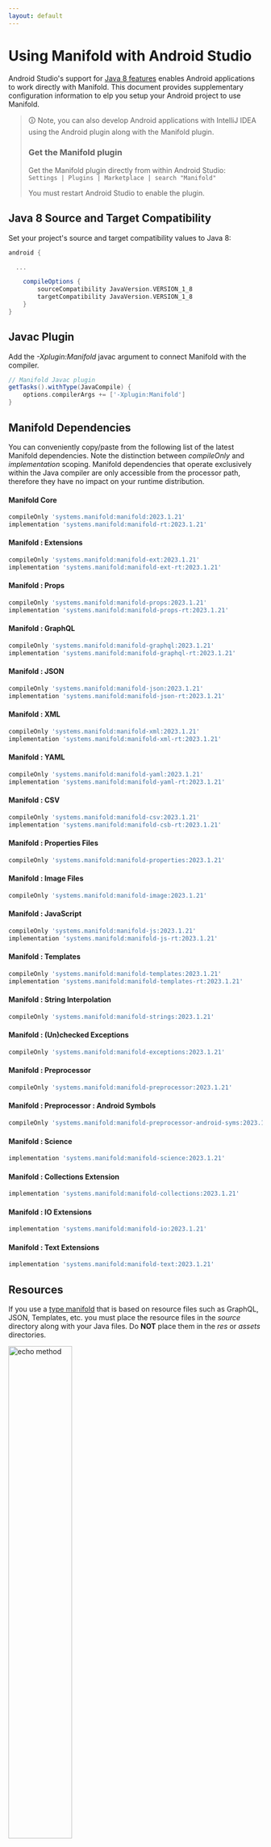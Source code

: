 ```yaml
---
layout: default
---
```


# Using Manifold with Android Studio

Android Studio's support for [Java 8 features](https://developer.android.com/studio/write/java8-support.html) enables
Android applications to work directly with Manifold. This document provides supplementary configuration information to
elp you setup your Android project to use Manifold.

>🛈 Note, you can also develop Android applications with IntelliJ IDEA using the Android plugin along with the Manifold
>plugin. 
>
>### Get the Manifold plugin
>Get the Manifold plugin directly from within Android Studio:
><br>
>`Settings | Plugins | Marketplace | search "Manifold"`
><br>
> 
>You must restart Android Studio to enable the plugin. 
 
## Java 8 Source and Target Compatibility 
Set your project's source and target compatibility values to Java 8:

```groovy
android {

  ...

    compileOptions {
        sourceCompatibility JavaVersion.VERSION_1_8
        targetCompatibility JavaVersion.VERSION_1_8
    }
}
```

## Javac Plugin
Add the *-Xplugin:Manifold* javac argument to connect Manifold with the compiler.

```groovy
// Manifold Javac plugin
getTasks().withType(JavaCompile) {
    options.compilerArgs += ['-Xplugin:Manifold']
}
```    

## Manifold Dependencies
You can conveniently copy/paste from the following list of the latest Manifold dependencies. Note the distinction
between *compileOnly* and *implementation* scoping. Manifold dependencies that operate exclusively within the
Java compiler are only accessible from the processor path, therefore they have no impact on your runtime distribution.

#### Manifold Core
```groovy
compileOnly 'systems.manifold:manifold:2023.1.21'
implementation 'systems.manifold:manifold-rt:2023.1.21'
```
#### Manifold : Extensions
```groovy
compileOnly 'systems.manifold:manifold-ext:2023.1.21'
implementation 'systems.manifold:manifold-ext-rt:2023.1.21'
```
#### Manifold : Props
```groovy
compileOnly 'systems.manifold:manifold-props:2023.1.21'
implementation 'systems.manifold:manifold-props-rt:2023.1.21'
```
#### Manifold : GraphQL
```groovy
compileOnly 'systems.manifold:manifold-graphql:2023.1.21'
implementation 'systems.manifold:manifold-graphql-rt:2023.1.21'
```
#### Manifold : JSON
```groovy
compileOnly 'systems.manifold:manifold-json:2023.1.21'
implementation 'systems.manifold:manifold-json-rt:2023.1.21'
```
#### Manifold : XML
```groovy
compileOnly 'systems.manifold:manifold-xml:2023.1.21'
implementation 'systems.manifold:manifold-xml-rt:2023.1.21'
```
#### Manifold : YAML
```groovy
compileOnly 'systems.manifold:manifold-yaml:2023.1.21'
implementation 'systems.manifold:manifold-yaml-rt:2023.1.21'
```
#### Manifold : CSV
```groovy
compileOnly 'systems.manifold:manifold-csv:2023.1.21'
implementation 'systems.manifold:manifold-csb-rt:2023.1.21'
```
#### Manifold : Properties Files
```groovy
compileOnly 'systems.manifold:manifold-properties:2023.1.21'
```
#### Manifold : Image Files
```groovy
compileOnly 'systems.manifold:manifold-image:2023.1.21'
```
#### Manifold : JavaScript
```groovy
compileOnly 'systems.manifold:manifold-js:2023.1.21'
implementation 'systems.manifold:manifold-js-rt:2023.1.21'
```
#### Manifold : Templates
```groovy
compileOnly 'systems.manifold:manifold-templates:2023.1.21'
implementation 'systems.manifold:manifold-templates-rt:2023.1.21'
```
#### Manifold : String Interpolation
```groovy
compileOnly 'systems.manifold:manifold-strings:2023.1.21'
```
#### Manifold : (Un)checked Exceptions
```groovy
compileOnly 'systems.manifold:manifold-exceptions:2023.1.21'
```
#### Manifold : Preprocessor
```groovy
compileOnly 'systems.manifold:manifold-preprocessor:2023.1.21'
```
#### Manifold : Preprocessor : Android Symbols
```groovy
compileOnly 'systems.manifold:manifold-preprocessor-android-syms:2023.1.21'
```
#### Manifold : Science
```groovy
implementation 'systems.manifold:manifold-science:2023.1.21'
```
#### Manifold : Collections Extension
```groovy
implementation 'systems.manifold:manifold-collections:2023.1.21'
```
#### Manifold : IO Extensions
```groovy
implementation 'systems.manifold:manifold-io:2023.1.21'
```
#### Manifold : Text Extensions
```groovy
implementation 'systems.manifold:manifold-text:2023.1.21'
```

## Resources

If you use a [type manifold](https://github.com/manifold-systems/manifold/tree/master/manifold-core-parent/manifold#the-big-picture)
that is based on resource files such as GraphQL, JSON, Templates, etc. you must place the resource files in the 
*source* directory along with your Java files.  Do **NOT** place them in the *res* or *assets* directories.
 
<p><img src="http://manifold.systems/images/android_resources.png" alt="echo method" width="50%" height="50%"/></p> 

## Preprocessor and build variant symbols

If you use the [preprocessor](https://github.com/manifold-systems/manifold/tree/master/manifold-deps-parent/manifold-preprocessor),
you can directly reference Android build variant symbols with the [manifold-preprocessor-android-syms](https://github.com/manifold-systems/manifold/tree/master/manifold-deps-parent/manifold-preprocessor-android-syms)
dependency.
```java
#if FLAVOR == "paid"
  @Override
  public void specialMethod(Foo foo) {
  ...
  }
#endif
```
build.gradle
```groovy
dependencies {
    ...
    compileOnly 'systems.manifold:manifold-preprocessor:2023.1.21'
    compileOnly 'systems.manifold:manifold-preprocessor-android-syms:2023.1.21'
}
```